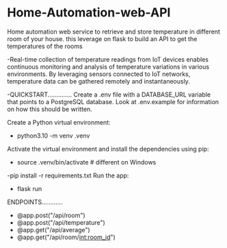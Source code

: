 # Home-Automation-web-API
Home automation web service to retrieve and store temperature in different room of your house. this leverage on flask to build an API to get the temperatures of the rooms

-Real-time collection of temperature readings from IoT devices enables continuous monitoring and analysis of temperature variations in various environments. By leveraging sensors connected to IoT networks, temperature data can be gathered remotely and instantaneously.

-QUICKSTART..............
Create a .env file with a DATABASE_URL variable that points to a PostgreSQL database. Look at .env.example for information on how this should be written.

Create a Python virtual environment:
 - python3.10 -m venv .venv

Activate the virtual environment and install the dependencies using pip:
- source .venv/bin/activate  # different on Windows

 -pip install -r requirements.txt
Run the app:
- flask run

ENDPOINTS............
- @app.post("/api/room")
- @app.post("/api/temperature")
- @app.get("/api/average")
- @app.get("/api/room/<int:room_id>")